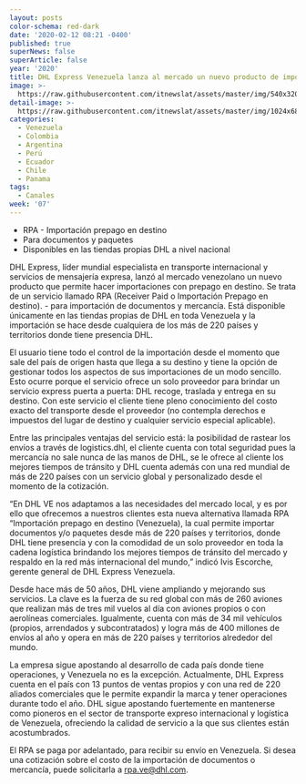 ```yaml
---
layout: posts
color-schema: red-dark
date: '2020-02-12 08:21 -0400'
published: true
superNews: false
superArticle: false
year: '2020'
title: DHL Express Venezuela lanza al mercado un nuevo producto de importación
image: >-
  https://raw.githubusercontent.com/itnewslat/assets/master/img/540x320/DHL-Venezuela-p.jpg
detail-image: >-
  https://raw.githubusercontent.com/itnewslat/assets/master/img/1024x680/DHL-Venezuela-g.jpg
categories:
  - Venezuela
  - Colombia
  - Argentina
  - Perú
  - Ecuador
  - Chile
  - Panama
tags:
  - Canales
week: '07'
---
```

- RPA - Importación prepago en destino
- Para documentos y paquetes
- Disponibles en las tiendas propias DHL a nivel nacional

DHL Express, líder mundial especialista en transporte internacional y servicios de mensajería expresa, lanzó al mercado venezolano un nuevo producto que permite hacer importaciones con prepago en destino.  Se trata de un servicio llamado RPA (Receiver Paid o Importación Prepago en destino). - para importación de documentos y mercancía. Está disponible únicamente en las tiendas propias de DHL en toda Venezuela y la importación se hace desde cualquiera de los más de 220 países y territorios donde tiene presencia DHL. 

El usuario tiene todo el control de la importación desde el momento que sale del país de origen hasta que llega a su destino y tiene la opción de gestionar todos los aspectos de sus importaciones de un modo sencillo.  Esto ocurre porque el servicio ofrece un solo proveedor para brindar un servicio express puerta a puerta: DHL recoge, traslada y entrega en su destino. Con este servicio el cliente tiene pleno conocimiento del costo exacto del transporte desde el proveedor (no contempla derechos e impuestos del lugar de destino y cualquier servicio especial aplicable).

Entre las principales ventajas del servicio está: la posibilidad de rastear los envíos a través de logistics.dhl, el cliente cuenta con total seguridad pues la mercancía no sale nunca de las manos de DHL, se le ofrece al cliente los mejores tiempos de tránsito y DHL cuenta además con una red mundial de más de 220 países con un servicio global y personalizado desde el momento de la cotización. 

“En DHL VE nos adaptamos a las necesidades del mercado local, y es por ello que ofrecemos a nuestros clientes esta nueva alternativa llamada RPA “Importación prepago en destino (Venezuela), la cual permite importar documentos y/o paquetes desde más de 220 países y territorios, donde DHL tiene presencia y con la comodidad de un solo proveedor en toda la cadena logística brindando los mejores tiempos de tránsito del mercado y respaldo en la red más internacional del mundo,” indicó Ivis Escorche, gerente general de DHL Express Venezuela. 

Desde hace más de 50 años, DHL viene ampliando y mejorando sus servicios. La clave es la fuerza de su red global con más de 260 aviones que realizan más de tres mil vuelos al día con aviones propios o con aerolíneas comerciales. Igualmente, cuenta con más de 34 mil vehículos (propios, arrendados y subcontratados) y logra más de 400 millones de envíos al año y opera en más de 220 países y territorios alrededor del mundo.

La empresa sigue apostando al desarrollo de cada país donde tiene operaciones, y Venezuela no es la excepción. Actualmente, DHL Express cuenta en el país con 13 puntos de ventas propios y con una red de 220 aliados comerciales que le permite expandir la marca y tener operaciones durante todo el año. DHL sigue apostando fuertemente en mantenerse como pioneros en el sector de transporte expreso internacional y logística de Venezuela, ofreciendo la calidad de servicio a la que sus clientes están acostumbrados.  

El RPA se paga por adelantado, para recibir su envío en Venezuela. Si desea una cotización sobre el costo de la importación de documentos o mercancía, puede solicitarla a [rpa.ve@dhl.com](mailto:rpa.ve@dhl.com). 